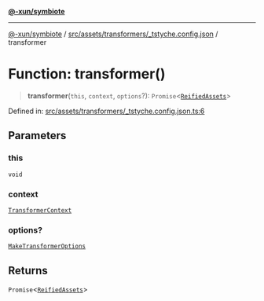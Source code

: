 [**@-xun/symbiote**](../../../../../README.md)

***

[@-xun/symbiote](../../../../../README.md) / [src/assets/transformers/\_tstyche.config.json](../README.md) / transformer

# Function: transformer()

> **transformer**(`this`, `context`, `options`?): `Promise`\<[`ReifiedAssets`](../../../type-aliases/ReifiedAssets.md)\>

Defined in: [src/assets/transformers/\_tstyche.config.json.ts:6](https://github.com/Xunnamius/symbiote/blob/5ae97ccbe27456f6fdcc9cdb8c1bf89ff370984a/src/assets/transformers/_tstyche.config.json.ts#L6)

## Parameters

### this

`void`

### context

[`TransformerContext`](../../../type-aliases/TransformerContext.md)

### options?

[`MakeTransformerOptions`](../../../type-aliases/MakeTransformerOptions.md)

## Returns

`Promise`\<[`ReifiedAssets`](../../../type-aliases/ReifiedAssets.md)\>
